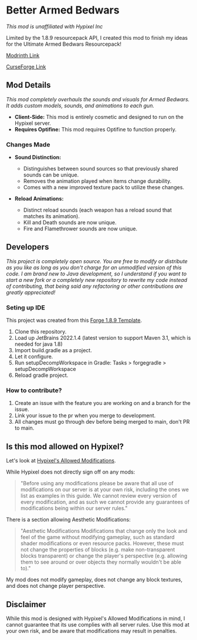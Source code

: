 # Better Armed Bedwars
_This mod is unaffiliated with Hypixel Inc_

Limited by the 1.8.9 resourcepack API, I created this mod to finish my ideas for the Ultimate Armed Bedwars Resourcepack!

[Modrinth Link](https://modrinth.com/mod/better-armed-bedwars)

[CurseForge Link](https://curseforge.com/minecraft/mc-mods/better-armed-bedwars)

## Mod Details
_This mod completely overhauls the sounds and visuals for Armed Bedwars. It adds custom models, sounds, and animations to each gun._
- **Client-Side:** This mod is entirely cosmetic and designed to run on the Hypixel server.
- **Requires Optifine:** This mod requires Optifine to function properly.

### Changes Made

- **Sound Distinction:**
  - Distinguishes between sound sources so that previously shared sounds can be unique.
  - Removes the animation played when items change durability.
  - Comes with a new improved texture pack to utilize these changes.

- **Reload Animations:**
  - Distinct reload sounds (each weapon has a reload sound that matches its animation).
  - Kill and Death sounds are now unique.
  - Fire and Flamethrower sounds are now unique.

## Developers
_This project is completely open source. You are free to modify or distribute as you like as long as you don't charge for an unmodified version of this code. I am brand new to Java development, so I understand if you want to start a new fork or a completely new repository to rewrite my code instead of contributing, that being said any refactoring or other contributions are greatly appreciated!_

### Seting up IDE

This project was created from this [Forge 1.8.9 Template](https://github.com/dxxxxy/1.8.9ForgeTemplate).

1. Clone this repository.
2. Load up JetBrains 2022.1.4 (latest version to support Maven 3.1, which is needed for java 1.8)
3. Import build.gradle as a project.
4. Let it configure.
5. Run setupDecompWorkspace in Gradle: Tasks > forgegradle > setupDecompWorkspace
6. Reload gradle project.

### How to contribute?

1. Create an issue with the feature you are working on and a branch for the issue.
2. Link your issue to the pr when you merge to development.
3. All changes must go through dev before being merged to main, don't PR to main.


## Is this mod allowed on Hypixel?

Let's look at [Hypixel's Allowed Modifications](https://support.hypixel.net/hc/en-us/articles/6472550754962-Hypixel-Allowed-Modifications).

While Hypixel does not directly sign off on any mods:
> "Before using any modifications please be aware that all use of modifications on our server is at your own risk, including the ones we list as examples in this guide. We cannot review every version of every modification, and as such we cannot provide any guarantees of modifications being within our server rules."

There is a section allowing Aesthetic Modifications:
> "Aesthetic Modifications
> Modifications that change only the look and feel of the game without modifying gameplay, such as standard shader modifications or even resource packs. However, these must not change the properties of blocks (e.g. make non-transparent blocks transparent) or change the player's perspective (e.g. allowing them to see around or over objects they normally wouldn't be able to)."

My mod does not modify gameplay, does not change any block textures, and does not change player perspective.

## Disclaimer

While this mod is designed with Hypixel's Allowed Modifications in mind, I cannot guarantee that its use complies with all server rules. Use this mod at your own risk, and be aware that modifications may result in penalties.
